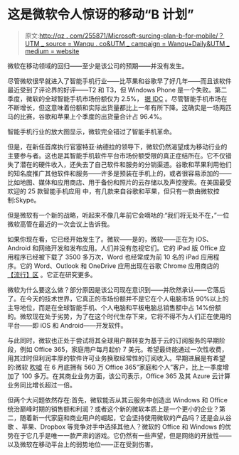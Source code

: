 # 这是微软令人惊讶的移动“B 计划”

> 原文:[http://qz . com/255871/Microsoft-surcing-plan-b-for-mobile/？UTM _ source = Wanqu . co&UTM _ campaign = Wanqu+Daily&UTM _ medium = website](http://qz.com/255871/microsoft-surprising-plan-b-for-mobile/?utm_source=wanqu.co&utm_campaign=Wanqu+Daily&utm_medium=website)

微软在移动领域的回归——至少是该公司的预期——并没有发生。

尽管微软很早就进入了智能手机行业——比苹果和谷歌早了好几年——而且该软件最近受到了评论界的好评——T2 和 T3，但 Windows Phone 是一个失败。第二季度，微软的全球智能手机市场份额仅为 2.5%， [据 IDC](http://www.idc.com/getdoc.jsp?containerId=prUS25037214) 。尽管智能手机市场在不断增长，但这意味着份额和实际出货量都比上一年有所下降。这确实是一场两匹马的比赛，谷歌和苹果上个季度的出货量合计占 96.4%。

智能手机行业的放大图显示，微软完全错过了智能手机革命。

但是，在新任首席执行官塞特亚·纳德拉的领导下，微软仍然渴望成为移动行业的主要参与者。这也是其智能手机软件平台市场份额受限的真正症结所在。它不仅错失了潜在的硬件收入，还失去了自己软件和服务的分销渠道。谷歌和苹果利用他们的知名度推广其他软件和服务——许多是预装在手机上的，或者很容易添加的——比如地图、媒体和应用商店、用于备份和照片的云存储以及声控搜索。在美国最受欢迎的 25 款智能手机应用 中，有几款来自谷歌和苹果，但只有一款由微软控制:Skype。

但是微软有一个新的战略，听起来不像几年前它会嘀咕的:“我们将无处不在，”一位微软高管在最近的一次会议上告诉我。

如果你现在看，它已经开始发生了。微软——是的，微软——正在为 iOS、Android 和网络开发和发布应用。人们并没有忽视它们。它的 iPad 版 Office 应用程序已经被下载了 3500 多万次，Word 也经常成为前 10 名的 iPad 应用程序。它的 Word、Outlook 和 OneDrive 应用出现在谷歌 Chrome 应用商店的 [【流行】区](https://chrome.google.com/webstore/category/popular) 。它正在研究更多。

微软为什么要这么做？部分原因是该公司现在意识到——并欣然承认——它落后了。在今天的技术世界，它真正的市场份额并不是它在个人电脑市场 90%以上的主导地位，而是在全球智能手机、个人电脑和平板电脑总销售额中占 14%份额的。微软现在处于劣势，为了在这个时代生存下来，它将不得不为人们正在使用的平台——即 iOS 和 Android——开发软件。

与此同时，微软也正处于尝试将其全球用户群转变为基于云的订阅服务的早期阶段，例如 Office 365，家庭用户每月起价 7 美元。希望最终能通过一次性收费，用其过时但利润丰厚的软件许可业务换取经常性的订阅收入。早期进展是有希望的:微软 [吹嘘](http://www.microsoft.com/investor/EarningsAndFinancials/Earnings/PressReleaseAndWebcast/FY14/Q4/default.aspx) 在 6 月底拥有 560 万 Office 365“家庭和个人”客户，比上一季度增加了 100 多万。在其商业业务方面，该公司表示，Office 365 及其 Azure 云计算业务同比增长超过一倍。

但两个大问题依然存在:首先，微软能否从其云服务中创造出 Windows 和 Office 统治巅峰时期的销售额和利润？或者这个新的微软本质上是一个更小的企业？第二，随着新一代家庭和商业用户的崛起，它会坚持使用微软的产品吗？还是会从谷歌 、苹果、Dropbox 等竞争对手中选择其他人？微软的 Office 和 Windows 的优势在于它几乎是唯一一款严肃的游戏。它仍然有一些声望，但是网络的开放性——以及微软在移动平台上的弱势地位——正在受到伤害。